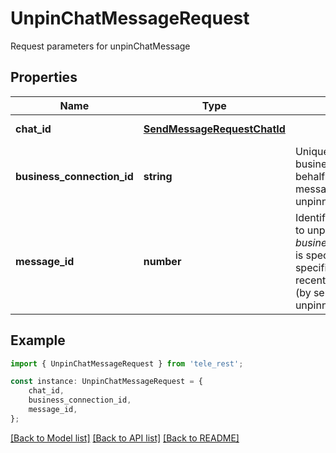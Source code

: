 # UnpinChatMessageRequest

Request parameters for unpinChatMessage

## Properties

Name | Type | Description | Notes
------------ | ------------- | ------------- | -------------
**chat_id** | [**SendMessageRequestChatId**](SendMessageRequestChatId.md) |  | [default to undefined]
**business_connection_id** | **string** | Unique identifier of the business connection on behalf of which the message will be unpinned | [optional] [default to undefined]
**message_id** | **number** | Identifier of the message to unpin. Required if *business\\_connection\\_id* is specified. If not specified, the most recent pinned message (by sending date) will be unpinned. | [optional] [default to undefined]

## Example

```typescript
import { UnpinChatMessageRequest } from 'tele_rest';

const instance: UnpinChatMessageRequest = {
    chat_id,
    business_connection_id,
    message_id,
};
```

[[Back to Model list]](../README.md#documentation-for-models) [[Back to API list]](../README.md#documentation-for-api-endpoints) [[Back to README]](../README.md)
